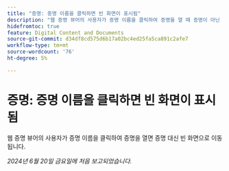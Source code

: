 ```yaml
---
title: "증명: 증명 이름을 클릭하면 빈 화면이 표시됨"
description: "웹 증명 뷰어의 사용자가 증명 이름을 클릭하여 증명을 열 때 증명이 아닌 빈 화면으로 이동합니다."
hidefromtoc: true
feature: Digital Content and Documents
source-git-commit: d34df8cd575d6b17a02bc4ed25fa5ca891c2afe7
workflow-type: tm+mt
source-wordcount: '76'
ht-degree: 5%

---
```



# 증명: 증명 이름을 클릭하면 빈 화면이 표시됨

웹 증명 뷰어의 사용자가 증명 이름을 클릭하여 증명을 열면 증명 대신 빈 화면으로 이동됩니다.

_2024년 6월 20일 금요일에 처음 보고되었습니다._
